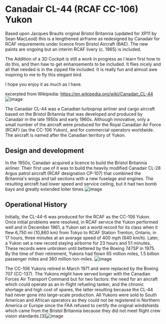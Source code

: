# Canadair CL-44 (RCAF CC-106) Yukon

Based upon Jacques Braults original Bristol Britannia (updated for XP11 by Sean MacLeod) this is a lengthened airframe as redesigned by Canadair for RCAF 
requirements under licence from Bristol Aircraft (BAE). The new paints are ongoing but an interim RCAF livery (c. 1965) is included.

The Addition of a 3D Cockpit is still a work in progress as I learn first how to do this, and then haw to get enhansements to be included. It flies nicely 
and all that needed is in the zipped file included. It is really fun and almost awe inspiring to me to fly this elegant bird.

I hope you enjoy it as much as I have.

excerpted from Wikipedia: <https://en.wikipedia.org/wiki/Canadair_CL-44> ![image](https://user-images.githubusercontent.com/9564727/223307168-b96fd85d-be4c-4db0-bb9e-38452bdba028.png)


The Canadair CL-44 was a Canadian turboprop airliner and cargo aircraft based on the Bristol Britannia that was developed and produced by Canadair in the late 1950s and early 1960s. Although innovative, only a small number of the aircraft were produced for the Royal Canadian Air Force (RCAF) (as the CC-106 Yukon), and for commercial operators worldwide. 
The aircraft is named after the Canadian territory of Yukon. 

## Design and development

In the 1950s, Canadair acquired a licence to build the Bristol Britannia airliner. Their first use of it was to build the heavily modified Canadair CL-28 Argus patrol aircraft (RCAF designation CP-107) that combined the Britannia's wings and tail sections with a new fuselage and engines. The resulting aircraft had lower speed and service ceiling, but it had two bomb bays and greatly extended loiter times.![image](https://user-images.githubusercontent.com/9564727/223306692-81219e43-f614-4b1f-adbc-8c3a287e1f3b.png)

## Operational History

Initially, the CL-44-6 was produced for the RCAF as the CC-106 Yukon. Once initial problems were resolved, in RCAF service the Yukon performed well and in December 1961, a Yukon set a world record for its class when it flew 6,750 mi (10,860 km) from Tokyo to RCAF Station Trenton, Ontario, in 17 hours, three minutes at an average speed of 400 mph (640 km/h). Later, a Yukon set a new record staying airborne for 23 hours and 51 minutes. These records were unbroken until bettered by the Boeing 747SP in 1975. By the time of their retirement, Yukons had flown 65 million miles, 1.5 billion passenger miles and 360 million ton-miles. 
![image](https://user-images.githubusercontent.com/9564727/223307029-25fd36a6-2843-4714-8c84-1715f256ff1d.png)

The CC-106 Yukons retired in March 1971 and were replaced by the Boeing 707 (CC-137). The Yukons might have served longer with the Canadian Forces Air Transport Command but for two factors: the need for an aircraft which could operate as an in-flight refueling tanker, and the chronic shortage and high cost of spares, the latter resulting because the CL-44 had never gone into large-scale production. All Yukons were sold to South American and African operators as they could not be registered in Northern America or Europe since the FAA refused to certify the original windshields which came from the Bristol Britannia because they did not meet flight crew vision standards.[3]![image](https://user-images.githubusercontent.com/9564727/223307470-2303a585-f6d2-4ba1-a695-329d8f71c52d.png)
